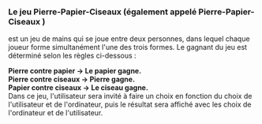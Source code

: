 <h3>Le jeu Pierre-Papier-Ciseaux (également appelé Pierre-Papier-Ciseaux )</h3> <p>est un jeu de mains qui se joue entre deux personnes, dans lequel chaque joueur forme simultanément l'une des trois formes. Le gagnant du jeu est déterminé selon les règles ci-dessous :

<b>Pierre contre papier -> Le papier gagne.</b></br>
<b>Pierre contre ciseaux -> Pierre gagne.</b></br>
<b>Papier contre ciseaux -> Le ciseau gagne.</b></br>
Dans ce jeu, l'utilisateur sera invité à faire un choix en fonction du choix de l'utilisateur et de l'ordinateur, puis le résultat sera affiché avec les choix de l'ordinateur et de l'utilisateur.</p>

